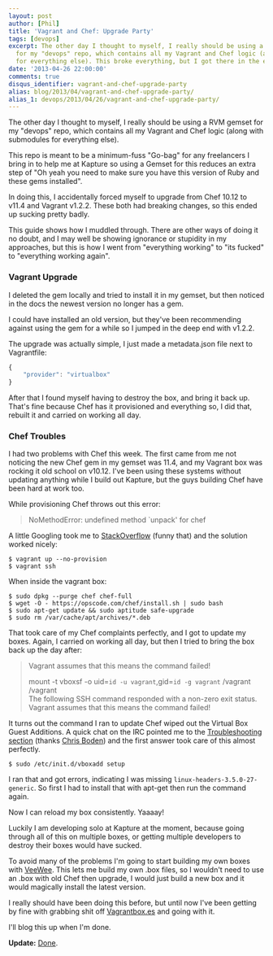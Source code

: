 ```yaml
---
layout: post
author: [Phil]
title: 'Vagrant and Chef: Upgrade Party'
tags: [devops]
excerpt: The other day I thought to myself, I really should be using a RVM gemset
  for my "devops" repo, which contains all my Vagrant and Chef logic (along with submodules
  for everything else). This broke everything, but I got there in the end.
date: '2013-04-26 22:00:00'
comments: true
disqus_identifier: vagrant-and-chef-upgrade-party
alias: blog/2013/04/vagrant-and-chef-upgrade-party/
alias_1: devops/2013/04/26/vagrant-and-chef-upgrade-party/
---
```


The other day I thought to myself, I really should be using a RVM gemset for my "devops" repo, which contains all my Vagrant and Chef logic (along with submodules for everything else). 

This repo is meant to be a minimum-fuss "Go-bag" for any freelancers I bring in to help me at Kapture so using a Gemset for this reduces an extra step of "Oh yeah you need to make sure you have this version of Ruby and these gems installed".

In doing this, I accidentally forced myself to upgrade from Chef 10.12 to v11.4 and Vagrant v1.2.2. These both had breaking changes, so this ended up sucking pretty badly. 

This guide shows how I muddled through. There are other ways of doing it no doubt, and I may well be showing ignorance or stupidity in my approaches, but this is how I went from "everything working" to "its fucked" to "everything working again".

### Vagrant Upgrade

I deleted the gem locally and tried to install it in my gemset, but then noticed in the docs the newest version no longer has a gem.

I could have installed an old version, but they've been recommending against using the gem for a while so I jumped in the deep end with v1.2.2.

The upgrade was actually simple, I just made a metadata.json file next to Vagrantfile:

~~~js
{
    "provider": "virtualbox"
}
~~~

After that I found myself having to destroy the box, and bring it back up. That's fine because Chef has it provisioned and everything so, I did that, rebuilt it and carried on working all day.
    
### Chef Troubles

I had two problems with Chef this week. The first came from me not noticing the new Chef gem in my gemset was 11.4, and my Vagrant box was rocking it old school on v10.12. I've been using these systems without updating anything while I build out Kapture, but the guys building Chef have been hard at work too.

While provisioning Chef throws out this error:

> NoMethodError: undefined method `unpack' for chef

A little Googling took me to [StackOverflow](http://stackoverflow.com/questions/11325479/how-to-control-the-version-of-chef-that-vagrant-uses-to-provision-vms) (funny that) and the solution worked nicely:

~~~console
$ vagrant up --no-provision 
$ vagrant ssh
~~~

When inside the vagrant box:

~~~console
$ sudo dpkg --purge chef chef-full
$ wget -O - https://opscode.com/chef/install.sh | sudo bash
$ sudo apt-get update && sudo aptitude safe-upgrade
$ sudo rm /var/cache/apt/archives/*.deb
~~~

That took care of my Chef complaints perfectly, and I got to update my boxes. Again, I carried on working all day, but then I tried to bring the box back up the day after:

> Vagrant assumes that this means the command failed!  
> 
> mount -t vboxsf -o uid=`id -u vagrant`,gid=`id -g vagrant` /vagrant /vagrant  
> The following SSH command responded with a non-zero exit status.  
> Vagrant assumes that this means the command failed!
    
It turns out the command I ran to update Chef wiped out the Virtual Box Guest Additions. A quick chat on the IRC pointed me to the [Troubleshooting section](http://docs-v1.vagrantup.com/v1/docs/troubleshooting.html) (thanks [Chris Boden](https://twitter.com/boden_c)) and the first answer took care of this almost perfectly.

~~~console
$ sudo /etc/init.d/vboxadd setup
~~~

I ran that and got errors, indicating I was missing `linux-headers-3.5.0-27-generic`. So first I had to install that with apt-get then run the command again.

Now I can reload my box consistently. Yaaaay!

Luckily I am developing solo at Kapture at the moment, because going through all of this on multiple boxes, or getting multiple developers to destroy their boxes would have sucked. 

To avoid many of the problems I'm going to start building my own boxes with [VeeWee](https://github.com/jedi4ever/veewee). This lets me build my own .box files, so I wouldn't need to use an .box with old Chef then upgrade, I would just build a new box and it would magically install the latest version.

I really should have been doing this before, but until now I've been getting by fine with grabbing shit off [Vagrantbox.es](http://www.vagrantbox.es/) and going with it.

I'll blog this up when I'm done.

**Update:** [Done](/blog/2013/05/build-your-own-vagrant-boxes-with-veewee).
